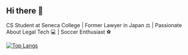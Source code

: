 ## Hi there 👋

CS Student at Seneca College | Former Lawyer in Japan ⚖️ | Passionate About Legal Tech 💻 | Soccer Enthusiast ⚽

[![Top Langs](https://github-readme-stats.vercel.app/api/top-langs/?username=Seongok93&layout=compact&theme=tokyonight
)](https://github.com/anuraghazra/github-readme-stats)
